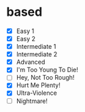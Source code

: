 # based

- [X] Easy 1
- [X] Easy 2
- [X] Intermediate 1
- [X] Intermediate 2
- [X] Advanced
- [X] I'm Too Young To Die!
- [ ] Hey, Not Too Rough!
- [X] Hurt Me Plenty!
- [X] Ultra-Violence
- [ ] Nightmare!
